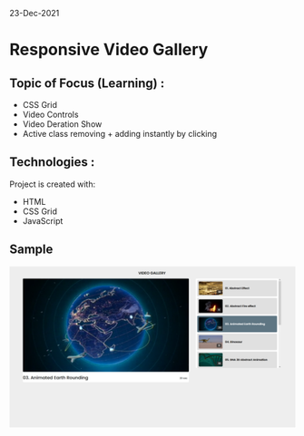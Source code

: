 23-Dec-2021

#  Responsive Video Gallery

## Topic of Focus (Learning) :
- CSS Grid
- Video Controls 
- Video Deration Show
- Active class removing + adding instantly by clicking


## Technologies :
Project is created with:
* HTML 
* CSS Grid
* JavaScript

## Sample
<img src="./assets/img/demo.png"/>
